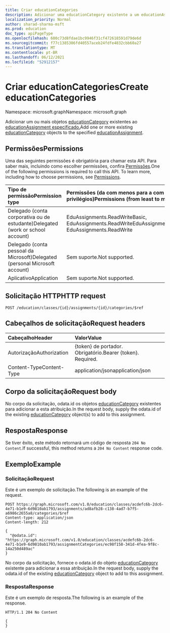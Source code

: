 ```yaml
---
title: Criar educationCategories
description: Adicionar uma educationCategory existente a um educationAssignment
localization_priority: Normal
author: sharad-sharma-msft
ms.prod: education
doc_type: apiPageType
ms.openlocfilehash: 600c73d8fdae1bc9946f31cf472618591d79de6d
ms.sourcegitcommit: f77c1385306fd40557aceb24fdfe4832cbb60a27
ms.translationtype: MT
ms.contentlocale: pt-BR
ms.lasthandoff: 06/12/2021
ms.locfileid: "52912157"
---
```

# <a name="create-educationcategories"></a><span data-ttu-id="ff074-103">Criar educationCategories</span><span class="sxs-lookup"><span data-stu-id="ff074-103">Create educationCategories</span></span>

<span data-ttu-id="ff074-104">Namespace: microsoft.graph</span><span class="sxs-lookup"><span data-stu-id="ff074-104">Namespace: microsoft.graph</span></span>

<span data-ttu-id="ff074-105">Adicionar um ou mais objetos [educationCategory](../resources/educationcategory.md) existentes ao [educationAssignment especificado.](../resources/educationassignment.md)</span><span class="sxs-lookup"><span data-stu-id="ff074-105">Add one or more existing [educationCategory](../resources/educationcategory.md) objects to the specified  [educationAssignment](../resources/educationassignment.md).</span></span>

## <a name="permissions"></a><span data-ttu-id="ff074-106">Permissões</span><span class="sxs-lookup"><span data-stu-id="ff074-106">Permissions</span></span>
<span data-ttu-id="ff074-p101">Uma das seguintes permissões é obrigatória para chamar esta API. Para saber mais, incluindo como escolher permissões, confira [Permissões](/graph/permissions-reference).</span><span class="sxs-lookup"><span data-stu-id="ff074-p101">One of the following permissions is required to call this API. To learn more, including how to choose permissions, see [Permissions](/graph/permissions-reference).</span></span>

|<span data-ttu-id="ff074-109">Tipo de permissão</span><span class="sxs-lookup"><span data-stu-id="ff074-109">Permission type</span></span>      | <span data-ttu-id="ff074-110">Permissões (da com menos para a com mais privilégios)</span><span class="sxs-lookup"><span data-stu-id="ff074-110">Permissions (from least to most privileged)</span></span>              |
|:--------------------|:---------------------------------------------------------|
|<span data-ttu-id="ff074-111">Delegado (conta corporativa ou de estudante)</span><span class="sxs-lookup"><span data-stu-id="ff074-111">Delegated (work or school account)</span></span> |  <span data-ttu-id="ff074-112">EduAssignments.ReadWriteBasic, EduAssignments.ReadWrite</span><span class="sxs-lookup"><span data-stu-id="ff074-112">EduAssignments.ReadWriteBasic, EduAssignments.ReadWrite</span></span>  |
|<span data-ttu-id="ff074-113">Delegado (conta pessoal da Microsoft)</span><span class="sxs-lookup"><span data-stu-id="ff074-113">Delegated (personal Microsoft account)</span></span> |  <span data-ttu-id="ff074-114">Sem suporte.</span><span class="sxs-lookup"><span data-stu-id="ff074-114">Not supported.</span></span>  |
|<span data-ttu-id="ff074-115">Aplicativo</span><span class="sxs-lookup"><span data-stu-id="ff074-115">Application</span></span> | <span data-ttu-id="ff074-116">Sem suporte.</span><span class="sxs-lookup"><span data-stu-id="ff074-116">Not supported.</span></span>  | 

## <a name="http-request"></a><span data-ttu-id="ff074-117">Solicitação HTTP</span><span class="sxs-lookup"><span data-stu-id="ff074-117">HTTP request</span></span>
<!-- { "blockType": "ignored" } -->
```http
POST /education/classes/{id}/assignments/{id}/categories/$ref
```
## <a name="request-headers"></a><span data-ttu-id="ff074-118">Cabeçalhos de solicitação</span><span class="sxs-lookup"><span data-stu-id="ff074-118">Request headers</span></span>
| <span data-ttu-id="ff074-119">Cabeçalho</span><span class="sxs-lookup"><span data-stu-id="ff074-119">Header</span></span>       | <span data-ttu-id="ff074-120">Valor</span><span class="sxs-lookup"><span data-stu-id="ff074-120">Value</span></span> |
|:---------------|:--------|
| <span data-ttu-id="ff074-121">Autorização</span><span class="sxs-lookup"><span data-stu-id="ff074-121">Authorization</span></span>  | <span data-ttu-id="ff074-p102">{token} de portador. Obrigatório.</span><span class="sxs-lookup"><span data-stu-id="ff074-p102">Bearer {token}. Required.</span></span>  |
| <span data-ttu-id="ff074-124">Content-Type</span><span class="sxs-lookup"><span data-stu-id="ff074-124">Content-Type</span></span>  | <span data-ttu-id="ff074-125">application/json</span><span class="sxs-lookup"><span data-stu-id="ff074-125">application/json</span></span>  |

## <a name="request-body"></a><span data-ttu-id="ff074-126">Corpo da solicitação</span><span class="sxs-lookup"><span data-stu-id="ff074-126">Request body</span></span>
<span data-ttu-id="ff074-127">No corpo da solicitação, odata.id os objetos [educationCategory](../resources/educationcategory.md) existentes para adicionar a esta atribuição.</span><span class="sxs-lookup"><span data-stu-id="ff074-127">In the request body, supply the odata.id of the existing [educationCategory](../resources/educationcategory.md) object(s) to add to this assignment.</span></span>


## <a name="response"></a><span data-ttu-id="ff074-128">Resposta</span><span class="sxs-lookup"><span data-stu-id="ff074-128">Response</span></span>
<span data-ttu-id="ff074-129">Se tiver êxito, este método retornará um código de resposta `204 No Content`.</span><span class="sxs-lookup"><span data-stu-id="ff074-129">If successful, this method returns a `204 No Content` response code.</span></span>

## <a name="example"></a><span data-ttu-id="ff074-130">Exemplo</span><span class="sxs-lookup"><span data-stu-id="ff074-130">Example</span></span>
### <a name="request"></a><span data-ttu-id="ff074-131">Solicitação</span><span class="sxs-lookup"><span data-stu-id="ff074-131">Request</span></span>
<span data-ttu-id="ff074-132">Este é um exemplo de solicitação.</span><span class="sxs-lookup"><span data-stu-id="ff074-132">The following is an example of the request.</span></span>

<!-- {
  "blockType": "request",
  "name": "add_educationcategory_to_educationassignment"
}-->

```http
POST https://graph.microsoft.com/v1.0/education/classes/acdefc6b-2dc6-4e71-b1e9-6d9810ab1793/assignments/ad8afb28-c138-4ad7-b7f5-a6986c2655a8/categories/$ref
Content-type: application/json
Content-length: 212

{
  "@odata.id": "https://graph.microsoft.com/v1.0/education/classes/acdefc6b-2dc6-4e71-b1e9-6d9810ab1793/assignmentCategories/ec98f158-341d-4fea-9f8c-14a250d489ac"
}

```
<span data-ttu-id="ff074-133">No corpo da solicitação, fornece o odata.id do objeto [educationCategory](../resources/educationcategory.md) existente para adicionar a essa atribuição.</span><span class="sxs-lookup"><span data-stu-id="ff074-133">In the request body, supply the odata.id of the existing [educationCategory](../resources/educationcategory.md) object to add to this assignment.</span></span>

### <a name="response"></a><span data-ttu-id="ff074-134">Resposta</span><span class="sxs-lookup"><span data-stu-id="ff074-134">Response</span></span>
<span data-ttu-id="ff074-135">Este é um exemplo de resposta.</span><span class="sxs-lookup"><span data-stu-id="ff074-135">The following is an example of the response.</span></span> 

<!-- {
  "blockType": "response",
  "truncated": true,
  "@odata.type": "microsoft.graph.educationAssignmentResource"
} -->
```http
HTTP/1.1 204 No Content

{
}
```
<!-- uuid: 8fcb5dbc-d5aa-4681-8e31-b001d5168d79
2015-10-25 14:57:30 UTC -->
<!--
{
  "type": "#page.annotation",
  "description": "Add educationCategory to educationAssignment",
  "keywords": "",
  "section": "documentation",
  "tocPath": "",
  "suppressions": []
}
-->



